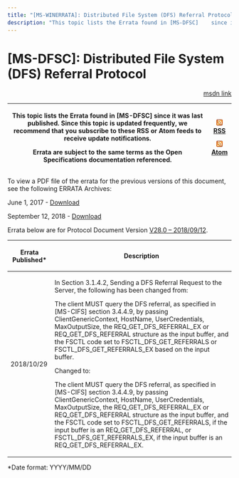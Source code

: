 ```yaml
---
title: "[MS-WINERRATA]: Distributed File System (DFS) Referral Protocol"
description: "This topic lists the Errata found in [MS-DFSC]    since it was last published. Since this topic is updated frequently, we    recommend that you"
---
```


# [MS-DFSC]: Distributed File System (DFS) Referral Protocol

<p align="right"><a href="https://msdn.microsoft.com/en-us/library/e4d30eb5-439f-433e-9caa-565fa1204f06">msdn link</a></p>
<p> </p>

<table>
 <thead>
  <tr>
   <th>
   <p>This topic lists the Errata found in [MS-DFSC]
   since it was last published. Since this topic is updated frequently, we
   recommend that you subscribe to these RSS or Atom feeds to receive update
   notifications.</p>
   <p>Errata are subject to the same terms as the
   Open Specifications documentation referenced.</p>
   </th>
   <th>
   <p><img id="Picture 168" src="MS-WINERRATA_files/image003.png"><span><a href="http://blogs.msdn.com/b/protocol_content_errata/rss.aspx">RSS</a></span>
   </p>
   <p><img id="Picture 255" src="MS-WINERRATA_files/image003.png"><span><a href="http://blogs.msdn.com/b/protocol_content_errata/atom.aspx">Atom</a></span>
   </p>
   <p> </p>
   </th>
  </tr>
 </thead>
</table>

<p>To view a PDF file of the errata for the previous versions
of this document, see the following ERRATA Archives:</p>

<p>June 1, 2017 - <span><a href="https://winprotocoldoc.blob.core.windows.net/productionwindowsarchives/MS-WINERRATA/%5bMS-WINERRATA%5d-170601.pdf">Download</a>
</span></p>

<p>September 12, 2018 - <span><a href="https://winprotocoldoc.blob.core.windows.net/productionwindowsarchives/MS-WINERRATA/%5bMS-WINERRATA%5d-180912.pdf">Download</a></span></p>

<p>Errata below are for Protocol Document Version <span><a href="https://msdn.microsoft.com/en-us/library/cc226982.aspx">V28.0 –
2018/09/12</a></span>.</p>

<table><thead>
  <tr>
   <th>
   <p>Errata Published*</p>
   </th>
   <th>
   <p>Description</p>
   </th>
  </tr>
 </thead><tbody><tr>
  <td>
  <p>2018/10/29</p>
  </td>
  <td>
  <p>In Section 3.1.4.2, Sending a DFS Referral Request to
  the Server, the following has been changed from:</p>
  <p> </p>
  <p>The client MUST query the DFS referral, as specified
  in [MS-CIFS] section 3.4.4.9, by passing ClientGenericContext, HostName,
  UserCredentials, MaxOutputSize, the REQ_GET_DFS_REFERRAL_EX or
  REQ_GET_DFS_REFERRAL structure as the input buffer, and the FSCTL code set to
  FSCTL_DFS_GET_REFERRALS or FSCTL_DFS_GET_REFERRALS_EX based on the input
  buffer.</p>
  <p> </p>
  <p>Changed to:</p>
  <p> </p>
  <p>The client MUST query the DFS referral, as specified
  in [MS-CIFS] section 3.4.4.9, by passing ClientGenericContext, HostName,
  UserCredentials, MaxOutputSize, the REQ_GET_DFS_REFERRAL_EX or
  REQ_GET_DFS_REFERRAL structure as the input buffer, and the FSCTL code set to
  FSCTL_DFS_GET_REFERRALS, if the input buffer is an REQ_GET_DFS_REFERRAL, or
  FSCTL_DFS_GET_REFERRALS_EX, if the input buffer is an
  REQ_GET_DFS_REFERRAL_EX.</p>
  </td>
 </tr></tbody></table>

<p>*Date format: YYYY/MM/DD</p>


                